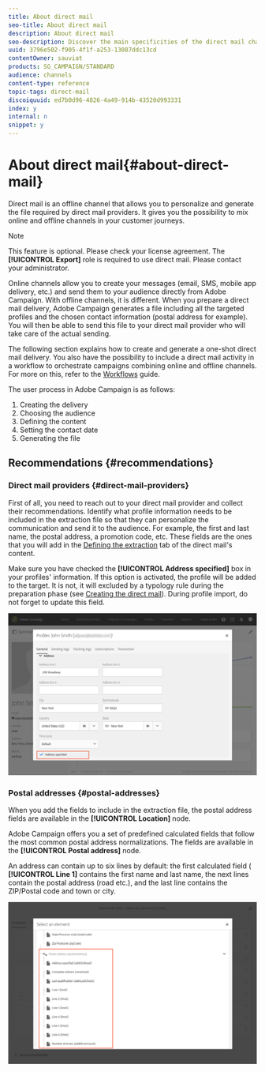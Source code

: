 ```yaml
---
title: About direct mail
seo-title: About direct mail
description: About direct mail
seo-description: Discover the main specificities of the direct mail channel in Adobe Campaign.
uuid: 3796e502-f905-4f1f-a253-13087ddc13cd
contentOwner: sauviat
products: SG_CAMPAIGN/STANDARD
audience: channels
content-type: reference
topic-tags: direct-mail
discoiquuid: ed7b0d96-4826-4a49-914b-43520d993331
index: y
internal: n
snippet: y
---
```


# About direct mail{#about-direct-mail}

Direct mail is an offline channel that allows you to personalize and generate the file required by direct mail providers. It gives you the possibility to mix online and offline channels in your customer journeys.

>[!NOTE]
>
>This feature is optional. Please check your license agreement. The **[!UICONTROL Export]** role is required to use direct mail. Please contact your administrator.

Online channels allow you to create your messages (email, SMS, mobile app delivery, etc.) and send them to your audience directly from Adobe Campaign. With offline channels, it is different. When you prepare a direct mail delivery, Adobe Campaign generates a file including all the targeted profiles and the chosen contact information (postal address for example). You will then be able to send this file to your direct mail provider who will take care of the actual sending.

The following section explains how to create and generate a one-shot direct mail delivery. You also have the possibility to include a direct mail activity in a workflow to orchestrate campaigns combining online and offline channels. For more on this, refer to the [Workflows](../../automating/using/workflow-data-and-processes.md) guide.

The user process in Adobe Campaign is as follows:

1. Creating the delivery
1. Choosing the audience
1. Defining the content
1. Setting the contact date
1. Generating the file

## Recommendations {#recommendations}

### Direct mail providers {#direct-mail-providers}

First of all, you need to reach out to your direct mail provider and collect their recommendations. Identify what profile information needs to be included in the extraction file so that they can personalize the communication and send it to the audience. For example, the first and last name, the postal address, a promotion code, etc. These fields are the ones that you will add in the [Defining the extraction](../../channels/using/defining-the-direct-mail-content.md#defining-the-extraction) tab of the direct mail's content.

Make sure you have checked the **[!UICONTROL Address specified]** box in your profiles' information. If this option is activated, the profile will be added to the target. It is not, it will excluded by a typology rule during the preparation phase (see [Creating the direct mail](../../channels/using/creating-the-direct-mail.md)). During profile import, do not forget to update this field.

![](assets/direct_mail_22.png)

### Postal addresses {#postal-addresses}

When you add the fields to include in the extraction file, the postal address fields are available in the **[!UICONTROL Location]** node.

Adobe Campaign offers you a set of predefined calculated fields that follow the most common postal address normalizations. The fields are available in the **[!UICONTROL Postal address]** node.

An address can contain up to six lines by default: the first calculated field ( **[!UICONTROL Line 1]** contains the first name and last name, the next lines contain the postal address (road etc.), and the last line contains the ZIP/Postal code and town or city.

![](assets/direct_mail_23.png)

